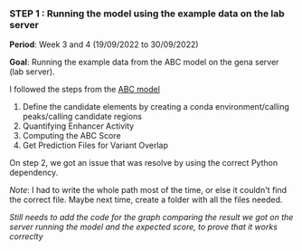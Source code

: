 ### STEP 1 : Running the model using the example data on the lab server 

**Period**: Week 3 and 4 (19/09/2022 to 30/09/2022) 

**Goal**: Running the example data from the ABC model on the gena server (lab server).


I followed the steps from the [ABC model](https://github.com/broadinstitute/ABC-Enhancer-Gene-Prediction)

1. Define the candidate elements by creating a conda environment/calling peaks/calling candidate regions
2. Quantifying Enhancer Activity
3. Computing the ABC Score
4. Get Prediction Files for Variant Overlap

On step 2, we got an issue that was resolve by using the correct Python dependency. 

*Note*: I had to write the whole path most of the time, or else it couldn't find the correct file. Maybe next time, create a folder with all the files needed.


*Still needs to add the code for the graph comparing the result we got on the server running the model and the expected score, to prove that it works correclty*
